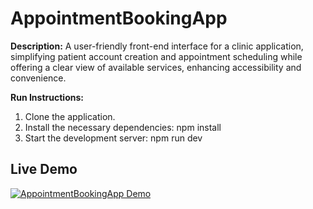 # AppointmentBookingApp

**Description:**
A user-friendly front-end interface for a clinic application, simplifying patient account creation and appointment scheduling while offering a clear view of available services, enhancing accessibility and convenience.

**Run Instructions:**
1. Clone the application.
2. Install the necessary dependencies:
   npm install
3. Start the development server:
   npm run dev

## Live Demo
[![AppointmentBookingApp Demo](https://img.youtube.com/vi/f0QKi-wGRZM/0.jpg)](https://youtu.be/f0QKi-wGRZM)

